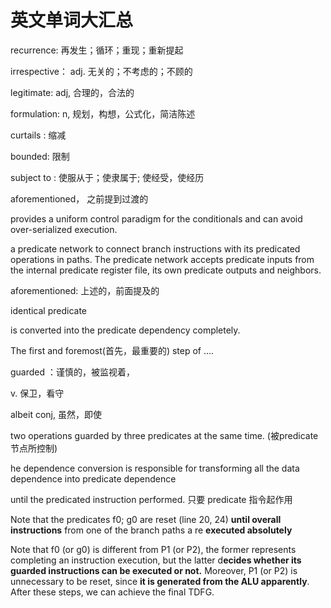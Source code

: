# 英文单词大汇总

 recurrence: 再发生；循环；重现；重新提起

irrespective： adj. 无关的；不考虑的；不顾的

legitimate: adj,  合理的，合法的

formulation: n, 规划，构想，公式化，简洁陈述

curtails : 缩减

bounded: 限制

subject to : 使服从于；使隶属于; 使经受，使经历

aforementioned， 之前提到过渡的





provides a uniform control paradigm for the conditionals and can avoid over-serialized execution.

a predicate network to connect branch instructions with its predicated operations in paths. The predicate network accepts predicate inputs from the internal predicate register file, its own predicate outputs and neighbors.



 aforementioned: 上述的，前面提及的



identical predicate

is converted into the predicate dependency completely.



The first and foremost(首先，最重要的) step of ....



guarded ：谨慎的，被监视着，

v. 保卫，看守

 

albeit  conj, 虽然，即使



two operations guarded by three predicates at the same time. (被predicate节点所控制)



he dependence conversion is responsible for transforming all the data dependence into predicate dependence 



until the predicated instruction performed. 只要 predicate 指令起作用



Note that the predicates f0; g0 are reset (line 20, 24) **until overall instructions** from  one of the branch paths a  re **executed absolutely** 





Note that f0 (or g0) is different from P1 (or P2), the former represents completing an instruction execution, but the latter d**ecides whether its guarded instructions can be executed or not.** Moreover, P1 (or P2) is unnecessary to be reset, since **it is generated from the ALU apparently**. After these steps, we can
achieve the final TDFG. 















